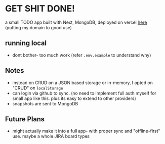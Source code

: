 # GET SHIT DONE!

a small TODO app built with Next, MongoDB, deployed on vercel [here](https://gsd.arhm.dev/) (putting my domain to good use)

## running local

- dont bother- too much work (refer `.env.example` to understand why)

## Notes

- instead on CRUD on a JSON based storage or in-memory, I opted on "CRUD" on `localStorage`
- can login via github to sync. (no need to implement full auth myself for small app like this. plus its easy to extend to other providers)
- snapshots are sent to MongoDB


## Future Plans

- might actually make it into a full app- with proper sync and "offline-first" use. maybe a whole JIRA board types